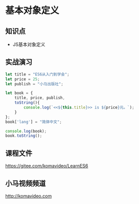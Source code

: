 基本对象定义
===========

## 知识点

* JS基本对象定义

## 实战演习

~~~js
let title = "ES6从入门到学会";
let price = 25;
let publish = "小马出版社";

let book = {
    title, price, publish,
    toString(){
        console.log(`<<${this.title}>> is ${price}元。`);
    }
};
book['lang'] = "简体中文";

console.log(book);
book.toString();
~~~

## 课程文件

https://gitee.com/komavideo/LearnES6

## 小马视频频道

http://komavideo.com
